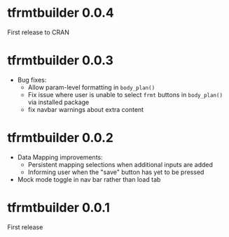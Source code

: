 # tfrmtbuilder 0.0.4

First release to CRAN

# tfrmtbuilder 0.0.3

* Bug fixes:
  - Allow param-level formatting in `body_plan()`
  - Fix issue where user is unable to select `frmt` buttons in `body_plan()` via installed package
  - fix navbar warnings about extra content

# tfrmtbuilder 0.0.2

* Data Mapping improvements:
  - Persistent mapping selections when additional inputs are added
  - Informing user when the "save" button has yet to be pressed
* Mock mode toggle in nav bar rather than load tab


# tfrmtbuilder 0.0.1

First release
